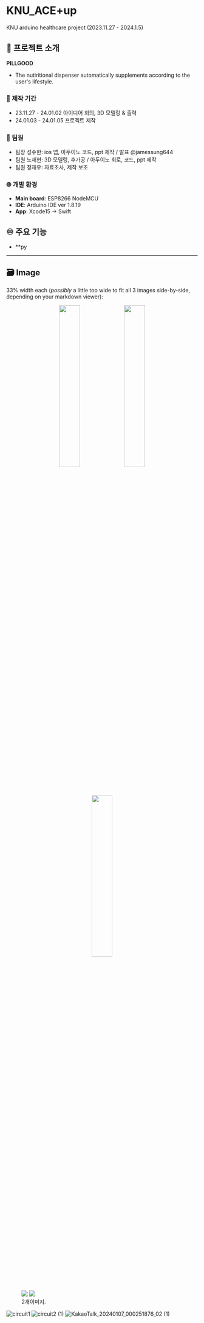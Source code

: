 # KNU_ACE+up
KNU arduino healthcare project (2023.11.27 - 2024.1.5)


## 📑 프로젝트 소개 
**PILLGOOD**
- The nutiritional dispenser automatically supplements according to the user's lifestyle.


### 📅 제작 기간
- 23.11.27 - 24.01.02 아이디어 회의, 3D 모델링 & 출력
- 24.01.03 - 24.01.05 프로젝트 제작

### 🔗 팀원 
- 팀장 성수한: ios 앱, 아두이노 코드, ppt 제작 / 발표   @jamessung644
- 팀원 노재현: 3D 모델링, 후가공 / 아두이노 회로, 코드, ppt 제작
- 팀원 정재우: 자료조사, 제작 보조

### 🌐 개발 환경
- **Main board**: ESP8266 NodeMCU
- **IDE**: Arduino IDE ver 1.8.19
- **App**: Xcode15 -> Swift

## ♾️ 주요 기능
- **py



- - - 
## 🗃️ Image 

33% width each (_possibly_ a little too wide to fit all 3 images side-by-side, depending on your markdown viewer):
<p align="center" width="100%">
    <img width="33%" src="https://i.stack.imgur.com/RJj4x.png"> 
    <img width="33%" src="https://i.stack.imgur.com/RJj4x.png"> 
    <img width="33%" src="https://i.stack.imgur.com/RJj4x.png"> 
</p>

<figure class="half">  
  <a href="link"><img src="[이미지경로](https://github.com/blueberry103/KNU_ACE-up/assets/155829897/df492488-a349-47ec-8afa-3ffda04c3d23)"></a>  
  <a href="link"><img src="[이미지경로](https://github.com/blueberry103/KNU_ACE-up/assets/155829897/bb0a8c56-604e-465a-9b34-2c7dea0f9485)"></a>  
  <figcaption>2개이미지.</figcaption>
</figure>

![circuit1](https://github.com/blueberry103/KNU_ACE-up/assets/155829897/df492488-a349-47ec-8afa-3ffda04c3d23)
![circuit2 (1)](https://github.com/blueberry103/KNU_ACE-up/assets/155829897/bb0a8c56-604e-465a-9b34-2c7dea0f9485)
![KakaoTalk_20240107_000251876_02 (1)](https://github.com/blueberry103/KNU_ACE-up/assets/155829897/3f02f519-2424-44b3-b833-34cd13a49adc)

